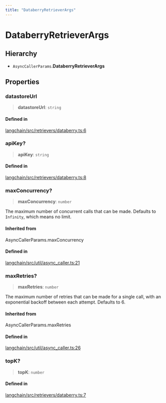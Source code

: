 ```yaml
---
title: "DataberryRetrieverArgs"
---
```


# DataberryRetrieverArgs

## Hierarchy

- `AsyncCallerParams`.**DataberryRetrieverArgs**

## Properties

### datastoreUrl

> **datastoreUrl**: `string`

#### Defined in

[langchain/src/retrievers/databerry.ts:6](https://github.com/hwchase17/langchainjs/blob/ddf2996/langchain/src/retrievers/databerry.ts#L6)

### apiKey?

> **apiKey**: `string`

#### Defined in

[langchain/src/retrievers/databerry.ts:8](https://github.com/hwchase17/langchainjs/blob/ddf2996/langchain/src/retrievers/databerry.ts#L8)

### maxConcurrency?

> **maxConcurrency**: `number`

The maximum number of concurrent calls that can be made.
Defaults to `Infinity`, which means no limit.

#### Inherited from

AsyncCallerParams.maxConcurrency

#### Defined in

[langchain/src/util/async_caller.ts:21](https://github.com/hwchase17/langchainjs/blob/ddf2996/langchain/src/util/async_caller.ts#L21)

### maxRetries?

> **maxRetries**: `number`

The maximum number of retries that can be made for a single call,
with an exponential backoff between each attempt. Defaults to 6.

#### Inherited from

AsyncCallerParams.maxRetries

#### Defined in

[langchain/src/util/async_caller.ts:26](https://github.com/hwchase17/langchainjs/blob/ddf2996/langchain/src/util/async_caller.ts#L26)

### topK?

> **topK**: `number`

#### Defined in

[langchain/src/retrievers/databerry.ts:7](https://github.com/hwchase17/langchainjs/blob/ddf2996/langchain/src/retrievers/databerry.ts#L7)

